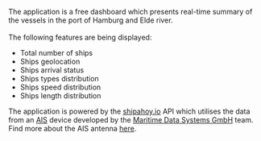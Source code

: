 The application is a free dashboard which presents real-time summary of the vessels in the port of Hamburg and Elde river. <br><br> The following features are being displayed:

* Total number of ships
* Ships geolocation
* Ships arrival status
* Ships types distribution
* Ships speed distribution
* Ships length distribution

The application is powered by the <a href="https://shipahoy.io" target="blank_">shipahoy.io</a> API which utilises the data from an <a href="https://en.wikipedia.org/wiki/Automatic_identification_system" target="blank_">AIS</a> device developed by the <a href="http://www.maritimedatasystems.com" target="blank_">Maritime Data Systems GmbH</a> team. Find more about the AIS antenna <a href="http://www.maritimedatasystems.com/portfolio/raispberry/" targer="blank_">here</a>.

